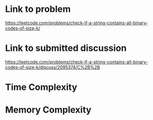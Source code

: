 # Link to problem
https://leetcode.com/problems/check-if-a-string-contains-all-binary-codes-of-size-k/

# Link to submitted discussion
https://leetcode.com/problems/check-if-a-string-contains-all-binary-codes-of-size-k/discuss/2095374/C%2B%2B

# Time Complexity

# Memory Complexity
